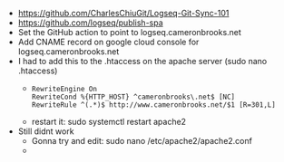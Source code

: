 - https://github.com/CharlesChiuGit/Logseq-Git-Sync-101
- https://github.com/logseq/publish-spa
- Set the GitHub action to point to logseq.cameronbrooks.net
- Add CNAME record on google cloud console for logseq.cameronbrooks.net
- I had to add this to the .htaccess on the apache server (sudo nano .htaccess)
	- ```
	  RewriteEngine On
	  RewriteCond %{HTTP_HOST} ^cameronbrooks\.net$ [NC]
	  RewriteRule ^(.*)$ http://www.cameronbrooks.net/$1 [R=301,L]
	  ```
	- restart it: sudo systemctl restart apache2
- Still didnt work
	- Gonna try and edit: sudo nano /etc/apache2/apache2.conf
	-